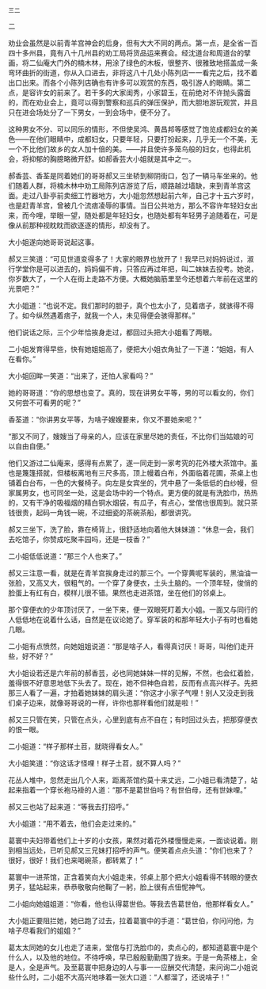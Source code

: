     三二 

   二

   劝业会虽然是以前青羊宫神会的后身，但有大大不同的两点。第一点，是全省一百四十多州县，竟有八十几州县的劝工局将货品运来赛会。经沈道台和周道台的擘画，将二仙庵大门外的楠木林，用涂了绿色的木板，很整齐、很雅致地搭盖成一条弯环曲折的街道，你从入口进去，非将这八十几处小陈列店一一看完之后，找不着出口出来。而各个小陈列店确也有许多可以观赏的东西，吸引游人的眼睛。第二点，是容许女的前来了。若干多的大家闺秀，小家碧玉，在前绝对不许抛头露面的，而在劝业会上，竟可以得到警察和巡兵的弹压保护，而大胆地游玩观赏，并且只在进会场处分了一下男女，一到会场中，便不分了。

   这种男女不分、可以同乐的情形，不但使吴鸿、黄昌邦等感觉了饱览成都妇女的美色——在他们眼睛中，成都妇女，只要年轻，只要打扮起来，几乎无一个不美，无一个不比他们故乡的女人加十倍的美。——并且使许多笼鸟般的妇女，也得此机会，将抑郁的胸臆略微开舒。如郝香芸大小姐就是其中之一。

   郝香芸、香荃是同着她们的哥哥郝又三坐轿到柳阴街口，包了一辆马车坐来的。他们随着人群，将楠木林中劝工局陈列店游览了后，顺路越过墙缺，来到青羊宫这面。走过八卦亭前卖细工竹器地方，大小姐忽然想起前六年，自己才十五六岁时，也是赶青羊宫，曾被几个流痞凌辱的事情。当日公共地方，那么不容许年轻妇女出来，而今哩，举眼一望，随处都是年轻妇女，也随处都有年轻男子追随着在，可是像从前那种视眈眈而欲逐逐的情形，却没有了。

   大小姐遂向她哥哥说起这事。

   郝又三笑道：“可见世道变得多了！大家的眼界也放开了！我早已对妈妈说过，淑行学堂你是可以进去的，妈妈偏不肯，只答应再过年把，叫二妹妹去投考。她说，你岁数大了，一个人在街上走路不方便。大概她脑筋里至今还想着六年前在这里的光景吧？”

   大小姐道：“也说不定。我们那时的胆子，真个也太小了，见着痞子，就骇得不得了。如今纵然遇着痞子，就我一个人，未见得便会骇得那样。”

   他们说话之际，三个少年恰挨身走过，都回过头把大小姐看了两眼。

   二小姐发育得早些，快有她姐姐高了，便把大小姐衣角扯了一下道：“姐姐，有人在看你。”

   大小姐回眸一笑道：“出来了，还怕人家看吗？”

   她的哥哥道：“你的思想也变了。真的，现在讲男女平等，男的可以看女的，你们又何尝不可看男的呢？”

   香荃道：“你讲男女平等，为啥子嫂嫂要来，你又不要她来呢？”

   “那又不同了，嫂嫂当了母亲的人，应该在家里尽她的责任，不比你们当姑娘的可以自由自便。”

   他们又游过二仙庵来，感得有点累了，遂一同走到一家考究的花外楼大茶馆中。虽也是篾篷搭就，但楼板离地有三尺多高，顶上幔着白布，外面临着花圃，茶桌上也铺着白台布，一色的大餐椅子。向左是女宾坐的，凭中悬了一条低低的白纱幔，但家属男女，也可同坐一处，这是会场中的一个特点。更方便的就是有洗脸巾，热热的，又有干净的吸福烟的精白铜水烟袋，有瓜子，有点心，堂倌也很周到。就只茶钱很贵，起码一角钱一碗，不过细瓷的茶碗茶船，都很讲究。

   郝又三坐下，洗了脸，靠在椅背上，很舒适地向着他大妹妹道：“休息一会，我们去吃馆子，你赞成吃聚丰园吗，还是一枝香？”

   二小姐低低说道：“那三个人也来了。”

   郝又三注意一看，就是在青羊宫挨身走过的那三个。一个穿黄呢军装的，黑油油一张脸，又高又大，很粗气的。一个穿了身便衣，土头土脑的。一个顶年轻，俊俏的脸蛋上有红有白，模样儿很不错。果然也走进茶馆，坐在他们的邻桌上。

   那个穿便衣的少年顶讨厌了，一坐下来，便一双眼死盯着大小姐。一面又与同行的人低低地在说着什么话，自然是在议论她了。穿军装的和那年轻大小子有时也看她几眼。

   二小姐有点愤然，向她姐姐说道：“那是啥子人，看得真讨厌！哥哥，叫他们走开些，好不好？”

   大小姐设若还是六年前的郝香芸，必也同她妹妹一样的见解，不然，也会红着脸，羞得很不好意思地低下头去了。现在，她不但神色自若，反而有点高兴样子。先把那三人看了一遍，才拍着她妹妹的肩头道：“你这才小家子气哩！别人又没走到我们桌子边来，就像哥哥说的一样，许你也那样看他们就是啦！”

   郝又三只管在笑，只管在点头，心里到底有点不自在；有时回过头去，把那穿便衣的恨一眼。

   二小姐道：“样子那样土苕，就晓得看女人。”

   大小姐笑道：“你这话才怪哩！样子土苕，就不算人吗？”

   花丛人堆中，忽然走出几个人来，距离茶馆约莫十来丈远，二小姐已看清楚了，站起来指着一个穿长袍马褂的人道：“那不是葛世伯吗？有世伯母，还有世妹哩。”

   郝又三也站了起来道：“等我去打招呼。”

   大小姐道：“用不着去，他们会走过来的。”

   葛寰中夫妇带着他们上十岁的小女孩，果然对着花外楼慢慢走来，一面谈说着。刚到相当远处，已听见郝又三兄妹打招呼的声气。便笑着点点头道：“你们也来了？很好，很好！我们也来喝碗茶，都转累了！”

   葛寰中一进茶馆，正含着笑向大小姐走来，邻桌上那个把大小姐看得不转眼的便衣男子，猛站起来，恭恭敬敬向他鞠了一躬，脸上很有点忸怩神气。

   二小姐向她姐姐道：“你看，他也认得葛世伯。等我去告葛世伯，他那样看女人。”

   大小姐正要阻拦她，她已跑了过去，拉着葛寰中的手道：“葛世伯，你问问他，为啥子尽看我们的姐姐？”

   葛太太同她的女儿也走了进来，堂倌与打洗脸巾的，卖点心的，都知道葛寰中是个什么人，以及他的地位。不待呼唤，早已殷殷勤勤围了拢来。于是一角茶楼上，全是人，全是声气。及至葛寰中把身边的人与事一一应酬交代清楚，来问询二小姐说些什么时，二小姐不大高兴地哆着一张大口道：“人都溜了，还说啥子！”

